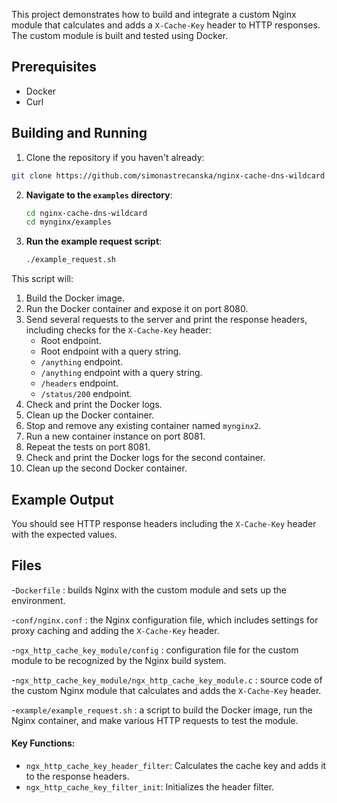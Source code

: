 This project demonstrates how to build and integrate a custom Nginx module that calculates and adds a `X-Cache-Key` header to HTTP responses. The custom module is built and tested using Docker.

## Prerequisites

- Docker
- Curl

## Building and Running

1. Clone the repository if you haven't already:
```sh
git clone https://github.com/simonastrecanska/nginx-cache-dns-wildcard.git
```

2. **Navigate to the `examples` directory**:
    ```sh
    cd nginx-cache-dns-wildcard
    cd mynginx/examples
    ```

2. **Run the example request script**:
    ```sh
    ./example_request.sh
    ```

This script will:

1. Build the Docker image.
2. Run the Docker container and expose it on port 8080.
3. Send several requests to the server and print the response headers, including checks for the `X-Cache-Key` header:
    - Root endpoint.
    - Root endpoint with a query string.
    - `/anything` endpoint.
    - `/anything` endpoint with a query string.
    - `/headers` endpoint.
    - `/status/200` endpoint.
4. Check and print the Docker logs.
5. Clean up the Docker container.
6. Stop and remove any existing container named `mynginx2`.
7. Run a new container instance on port 8081.
8. Repeat the tests on port 8081.
9. Check and print the Docker logs for the second container.
10. Clean up the second Docker container.

## Example Output

You should see HTTP response headers including the `X-Cache-Key` header with the expected values.

## Files

-`Dockerfile` : builds Nginx with the custom module and sets up the environment.

-`conf/nginx.conf` : the Nginx configuration file, which includes settings for proxy caching and adding the `X-Cache-Key` header.

-`ngx_http_cache_key_module/config` : configuration file for the custom module to be recognized by the Nginx build system.

-`ngx_http_cache_key_module/ngx_http_cache_key_module.c` : source code of the custom Nginx module that calculates and adds the `X-Cache-Key` header.

-`example/example_request.sh` : a script to build the Docker image, run the Nginx container, and make various HTTP requests to test the module.

#### Key Functions:
- `ngx_http_cache_key_header_filter`: Calculates the cache key and adds it to the response headers.
- `ngx_http_cache_key_filter_init`: Initializes the header filter.

